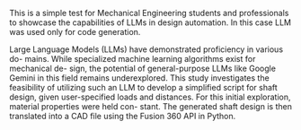 This is a simple test for Mechanical Engineering students and professionals to showcase the capabilities of LLMs in design automation. In this case LLM was used only for code generation. 

Large Language Models (LLMs) have demonstrated proficiency in various do-
mains. While specialized machine learning algorithms exist for mechanical de-
sign, the potential of general-purpose LLMs like Google Gemini in this field
remains underexplored. This study investigates the feasibility of utilizing such
an LLM to develop a simplified script for shaft design, given user-specified loads
and distances. For this initial exploration, material properties were held con-
stant. The generated shaft design is then translated into a CAD file using the
Fusion 360 API in Python.
